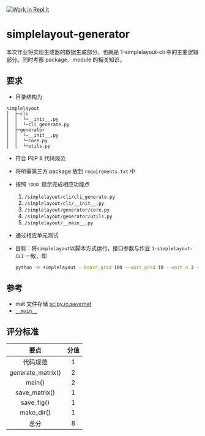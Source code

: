 [![Work in Repl.it](https://classroom.github.com/assets/work-in-replit-14baed9a392b3a25080506f3b7b6d57f295ec2978f6f33ec97e36a161684cbe9.svg)](https://classroom.github.com/online_ide?assignment_repo_id=3611573&assignment_repo_type=AssignmentRepo)
# simplelayout-generator

本次作业将实现生成器的数据生成部分，也就是 1-simplelayout-cli 中的主要逻辑部分。同时考察 package、module 的相关知识。

## 要求

- 目录结构为 

```
simplelayout
│  ├─cli
│  │  └─__init__.py
│  │  └─cli_generate.py
│  ├─generator
│  │  └─__init__.py
│  │  └─core.py
│  │  └─utils.py
```

- 符合 PEP 8 代码规范
- 将所需第三方 package 放到 `requirements.txt` 中
- 按照 `TODO `提示完成相应功能点
  1. `/simplelayout/cli/cli_generate.py`
  2. `/simplelayout/cli/__init__.py`
  3. `/simplelayout/generator/core.py`
  4. `/simplelayout/generator/utils.py`
  5. `/simplelayout/__main__.py`
- 通过相应单元测试
- 目标：将`simplelayout`以脚本方式运行，接口参数与作业 `1-simplelayout-CLI` 一致，即

  ```bash
  python -m simplelayout --board_grid 100 --unit_grid 10 --unit_n 3 --positions 1 15 33 --outdir dir1/dir2 --file_name example
  ```

## 参考

- mat 文件存储 [scipy.io.savemat](https://docs.scipy.org/doc/scipy/reference/generated/scipy.io.savemat.html#scipy.io.savemat)
- [`__main__`](https://docs.python.org/3/library/__main__.html)

## 评分标准

|       要点        | 分值  |
| :---------------: | :---: |
|     代码规范      |   1   |
| generate_matrix() |   2   |
|      main()       |   2   |
|   save_matrix()   |   1   |
|    save_fig()     |   1   |
|    make_dir()     |   1   |
|       总分        |   8   |

